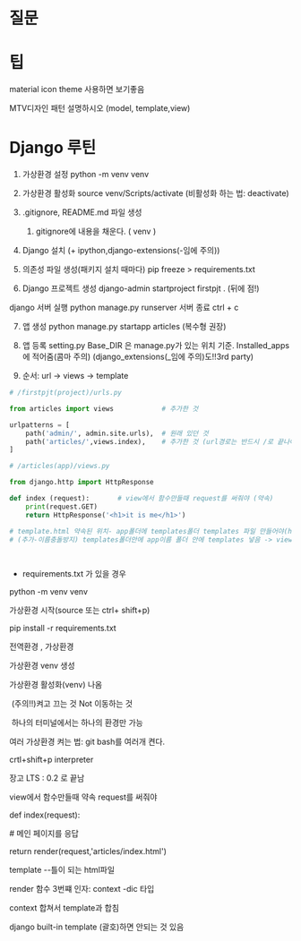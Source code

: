 # 질문





# 팁

material icon theme 사용하면 보기좋음

MTV디자인 패턴 설명하시오 (model, template,view)



# Django 루틴

1. 가상환경 설정 	python -m venv venv

2. 가상환경 활성화     source venv/Scripts/activate   (비활성화 하는 법: deactivate)

3. .gitignore, README.md 파일 생성

   1. gitignore에 내용을 채운다. ( venv )

4. Django 설치  (+ ipython,django-extensions(-임에 주의))

5. 의존성 파일 생성(패키지 설치 때마다) pip freeze > requirements.txt

6.  Django 프로젝트 생성   django-admin startproject firstpjt  . (뒤에 점!)

   django 서버 실행 python manage.py runserver  서버 종료 ctrl + c

7. 앱 생성 python manage.py startapp articles (복수형 권장)

8. 앱 등록 setting.py Base_DIR 은 manage.py가 있는 위치 기준. Installed_apps에 적어줌(콤마 주의) (django_extensions(_임에 주의)도!!3rd party)

9. 순서: url -> views -> template

```python
# /firstpjt(project)/urls.py

from articles import views 			  # 추가한 것

urlpatterns = [
    path('admin/', admin.site.urls),  # 원래 있던 것
    path('articles/',views.index),	  # 추가한 것 (url경로는 반드시 /로 끝나야)
]
```



```python
# /articles(app)/views.py

from django.http import HttpResponse

def index (request):       # view에서 함수만들때 request를 써줘야 (약속)
    print(request.GET)
    return HttpResponse('<h1>it is me</h1>')
```



```python
# template.html 약속된 위치- app폴더에 templates폴더 templates 파일 만들어야(html)
# (추가-이름충돌방지) templates폴더안에 app이름 폴더 안에 templates 넣음 -> views.py에서articles/index.html'로 바꿔줘야

 
```

* requirements.txt 가 있을 경우 

python -m venv venv

가상환경 시작(source 또는 ctrl+ shift+p)

pip install -r requirements.txt





전역환경 , 가상환경

가상환경 venv 생성 

가상환경 활성화(venv) 나옴

​	(주의!!)켜고 끄는 것 Not 이동하는 것

​	하나의 터미널에서는 하나의 환경만 가능

여러 가상환경 켜는 법: git bash를 여러개 켠다.



crtl+shift+p interpreter



장고 LTS : 0.2 로 끝남



view에서 함수만들때 약속   request를 써줘야

 def index(request):

  \# 메인 페이지를 응답

  return render(request,'articles/index.html')



template --틀이 되는 html파일

render 함수 3번쨰 인자: context -dic 타입

context 합쳐서 template과 합침

django built-in template (괄호)하면 안되는 것 있음